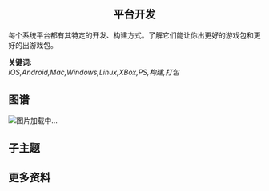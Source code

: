 <h2 align="center">平台开发</h2>
<p>
每个系统平台都有其特定的开发、构建方式。了解它们能让你出更好的游戏包和更好的出游戏包。
</p>

**关键词:**<br/>
*iOS,Android,Mac,Windows,Linux,XBox,PS,构建,打包*

## 图谱
![图片加载中...](https://github.com/gonglei007/GameDevMind/blob/main/exports/2.1.7.平台开发.png?raw=true)

## 子主题

## 更多资料
